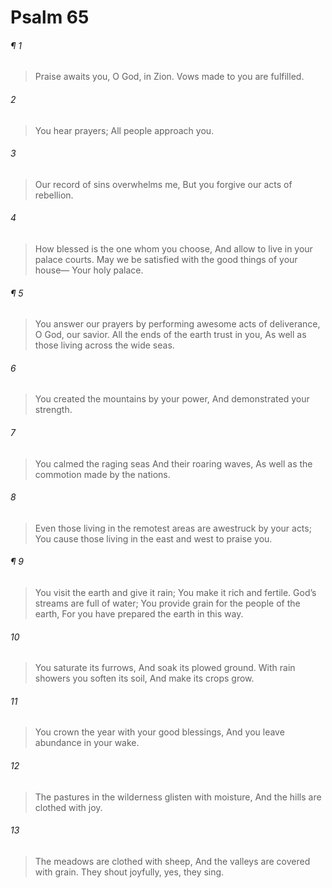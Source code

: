# Psalm 65
###### ¶ 1
> Praise awaits you, O God, in Zion.
> Vows made to you are fulfilled.
###### 2
> You hear prayers;
> All people approach you.
###### 3
> Our record of sins overwhelms me,
> But you forgive our acts of rebellion.
###### 4
> How blessed is the one whom you choose,
> And allow to live in your palace courts.
> May we be satisfied with the good things of your house—
> Your holy palace.
###### ¶ 5
> You answer our prayers by performing awesome acts of deliverance,
> O God, our savior.
> All the ends of the earth trust in you,
> As well as those living across the wide seas.
###### 6
> You created the mountains by your power,
> And demonstrated your strength.
###### 7
> You calmed the raging seas
> And their roaring waves,
> As well as the commotion made by the nations.
###### 8
> Even those living in the remotest areas are awestruck by your acts;
> You cause those living in the east and west to praise you.
###### ¶ 9
> You visit the earth and give it rain;
> You make it rich and fertile.
> God’s streams are full of water;
> You provide grain for the people of the earth,
> For you have prepared the earth in this way.
###### 10
> You saturate its furrows,
> And soak its plowed ground.
> With rain showers you soften its soil,
> And make its crops grow.
###### 11
> You crown the year with your good blessings,
> And you leave abundance in your wake.
###### 12
> The pastures in the wilderness glisten with moisture,
> And the hills are clothed with joy.
###### 13
> The meadows are clothed with sheep,
> And the valleys are covered with grain.
> They shout joyfully, yes, they sing.
